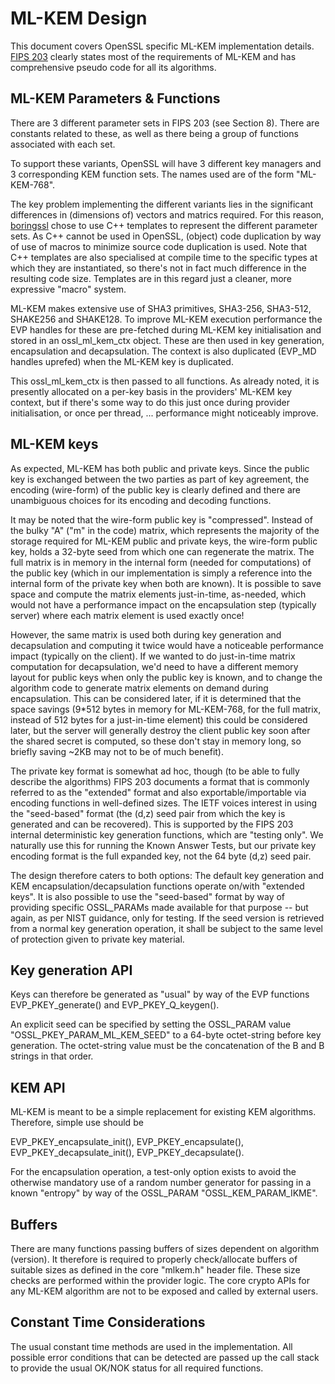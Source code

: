 ML-KEM Design
=============

This document covers OpenSSL specific ML-KEM implementation details.
[FIPS 203](https://nvlpubs.nist.gov/nistpubs/FIPS/NIST.FIPS.203.pdf)
clearly states most of the requirements of ML-KEM and has comprehensive
pseudo code for all its algorithms.

ML-KEM Parameters & Functions
-----------------------------

There are 3 different parameter sets in FIPS 203 (see Section 8).
There are constants related to these, as well as there being a group of
functions associated with each set.

To support these variants, OpenSSL will have 3 different key managers and 3
corresponding KEM function sets. The names used are of the form "ML-KEM-768".

The key problem implementing the different variants lies in the significant
differences in (dimensions of) vectors and matrics required. For this reason,
[boringssl](https://boringssl.googlesource.com/boringssl/+/HEAD/crypto/mlkem)
chose to use C++ templates to represent the different parameter sets.
As C++ cannot be used in OpenSSL, (object) code duplication by way of use
of macros to minimize source code duplication is used. Note that C++ templates are also specialised at compile time to the specific types at which they are instantiated, so there's not in fact much difference in the resulting code size. Templates are in this regard just a cleaner, more expressive "macro" system.

ML-KEM makes extensive use of SHA3 primitives, SHA3-256, SHA3-512, SHAKE256 and SHAKE128.
To improve ML-KEM execution performance the EVP handles for these are pre-fetched during ML-KEM
key initialisation and stored in an ossl_ml_kem_ctx object.
These are then used in key generation, encapsulation and decapsulation.
The context is also duplicated (EVP_MD handles uprefed) when the ML-KEM key is duplicated.

This ossl_ml_kem_ctx is then passed to all functions.
As already noted, it is presently allocated on a per-key basis in the providers'
ML-KEM key context, but if there's some way to do this just once during provider
initialisation, or once per thread, ... performance might noticeably improve.

ML-KEM keys
-----------

As expected, ML-KEM  has both public and private keys.
Since the public key is exchanged between the two parties as part of key
agreement, the encoding (wire-form) of the public key is clearly defined and
there are unambiguous choices for its encoding and decoding functions.

It may be noted that the wire-form public key is "compressed".
Instead of the bulky "A" ("m" in the code) matrix, which represents the majority
of the storage required for ML-KEM public and private keys, the wire-form public
key, holds a 32-byte seed from which one can regenerate the matrix.
The full matrix is in memory in the internal form (needed for computations) of
the public key (which in our implementation is simply a reference into the internal
form of the private key when both are known).
It is possible to save space and compute the matrix elements just-in-time, as-needed,
which would not have a performance impact on the encapsulation step (typically server)
where each matrix element is used exactly once!

However, the same matrix is used both during key generation and decapsulation and
computing it twice would have a noticeable performance impact (typically on the client).
If we wanted to do just-in-time matrix computation for decapsulation, we'd need to have
a different memory layout for public keys when only the public key is known, and to change
the algorithm code to generate matrix elements on demand during encapsulation. This can
be considered later, if it is determined that the space savings (9*512 bytes in memory for
ML-KEM-768, for the full matrix, instead of 512 bytes for a just-in-time element) this could
be considered later, but the server will generally destroy the client public key soon after the
shared secret is computed, so these don't stay in memory long, so briefly saving ~2KB may
not to be of much benefit).

The private key format is somewhat ad hoc, though (to be able to fully describe the algorithms)
FIPS 203 documents a format that is commonly referred to as the "extended"
format and also exportable/importable via encoding functions in well-defined
sizes. The IETF voices interest in using the "seed-based" format (the (d,z) seed
pair from which the key is generated and can be recovered). This is supported by the
FIPS 203 internal deterministic key generation functions, which are "testing only".
We naturally use this for running the Known Answer Tests, but our private key encoding
format is the full expanded key, not the 64 byte (d,z) seed pair.

The design therefore caters to both options: The default key generation and
KEM encapsulation/decapsulation functions operate on/with "extended keys".
It is also possible to use the "seed-based" format by way of providing
specific OSSL_PARAMs made available for that purpose -- but again, as per
NIST guidance, only for testing. If the seed version is retrieved from a
normal key generation operation, it shall be subject to the same level of
protection given to private key material.

Key generation API
------------------

Keys can therefore be generated as "usual" by way of the EVP functions
EVP_PKEY_generate() and EVP_PKEY_Q_keygen().

An explicit seed can be specified by setting the OSSL_PARAM value
"OSSL_PKEY_PARAM_ML_KEM_SEED" to a 64-byte octet-string before key generation.
The octet-string value must be the concatenation of the B<d> and B<z> strings in that
order.

KEM API
-------

ML-KEM is meant to be a simple replacement for existing KEM algorithms.
Therefore, simple use should be

EVP_PKEY_encapsulate_init(), EVP_PKEY_encapsulate(),
EVP_PKEY_decapsulate_init(), EVP_PKEY_decapsulate().

For the encapsulation operation, a test-only option exists to avoid the
otherwise mandatory use of a random number generator for passing in a
known "entropy" by way of the OSSL_PARAM "OSSL_KEM_PARAM_IKME".

Buffers
-------

There are many functions passing buffers of sizes dependent on algorithm
(version). It therefore is required to properly check/allocate buffers of
suitable sizes as defined in the core "mlkem.h" header file. These size
checks are performed within the provider logic. The core crypto APIs for
any ML-KEM algorithm are not to be exposed and called by external users.

Constant Time Considerations
----------------------------

The usual constant time methods are used in the implementation. All possible
error conditions that can be detected are passed up the call stack to provide
the usual OK/NOK status for all required functions.
